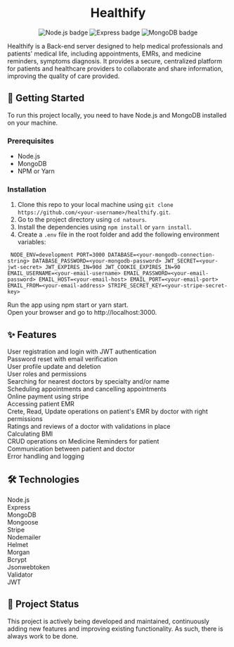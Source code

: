 <h1 align="center">Healthify</h1>
<p align="center">
  <img src="https://img.shields.io/badge/Node.js-339933?style=for-the-badge&logo=nodedotjs&logoColor=white" alt="Node.js badge">
  <img src="https://img.shields.io/badge/Express-000000?style=for-the-badge&logo=express&logoColor=white" alt="Express badge">
  <img src="https://img.shields.io/badge/MongoDB-47A248?style=for-the-badge&logo=mongodb&logoColor=white" alt="MongoDB badge">
</p>
Healthify is a Back-end server designed to help medical professionals and patients' medical life, including appointments, EMRs, and medicine reminders, symptoms diagnosis. It provides a secure, centralized platform for patients and healthcare providers to collaborate and share information, improving the quality of care provided.

## :rocket: Getting Started

To run this project locally, you need to have Node.js and MongoDB installed on your machine.

### Prerequisites

- Node.js
- MongoDB
- NPM or Yarn

### Installation

1. Clone this repo to your local machine using `git clone https://github.com/<your-username>/healthify.git`.
2. Go to the project directory using `cd natours`.
3. Install the dependencies using `npm install` or `yarn install`.
4. Create a `.env` file in the root folder and add the following environment variables:

`
NODE_ENV=development
PORT=3000
DATABASE=<your-mongodb-connection-string>
DATABASE_PASSWORD=<your-mongodb-password>
JWT_SECRET=<your-jwt-secret>
JWT_EXPIRES_IN=90d
JWT_COOKIE_EXPIRES_IN=90
EMAIL_USERNAME=<your-email-username>
EMAIL_PASSWORD=<your-email-password>
EMAIL_HOST=<your-email-host>
EMAIL_PORT=<your-email-port>
EMAIL_FROM=<your-email-address>
STRIPE_SECRET_KEY=<your-stripe-secret-key>`

Run the app using npm start or yarn start.<br> Open your browser and go to http://localhost:3000.<br> 

## :sparkles: Features
User registration and login with JWT authentication<br> Password reset with email verification<br> User profile update and deletion<br> User roles and permissions<br> Searching for nearest doctors by specialty and/or name<br> Scheduling appointments and cancelling appointments<br> Online payment using stripe<br> Accessing patient EMR<br> Crete, Read, Update operations on patient's EMR by doctor with right permissions<br> Ratings and reviews of a doctor with validations in place<br> Calculating BMI<br> CRUD operations on Medicine Reminders for patient<br> Communication between patient and doctor<br> Error handling and logging<br>
## :hammer_and_wrench: Technologies
Node.js<br> Express<br> MongoDB<br> Mongoose<br> Stripe<br> Nodemailer<br> Helmet<br> Morgan<br> Bcrypt<br> Jsonwebtoken<br> Validator<br> JWT<br> 
## :construction: Project Status
This project is actively being developed and maintained, continuously adding new features and improving existing functionality. As such, there is always work to be done.
